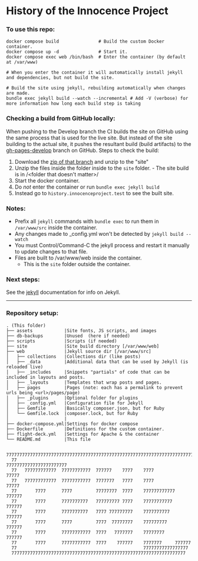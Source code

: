 # History of the Innocence Project

### To use this repo:
```
docker compose build               # Build the custom Docker container.
docker compose up -d               # Start it.
docker compose exec web /bin/bash  # Enter the container (by default at /var/www)

# When you enter the container it will automatically install jekyll and dependencies, but not build the site. 

# Build the site using jekyll, rebuilding automatically when changes are made.
bundle exec jekyll build --watch --incremental # Add -V (verbose) for more information how long each build step is taking
```

### Checking a build from GitHub locally:

When pushing to the Develop branch the CI builds the site on GitHub using the same process that is used for the live site. But instead of the site building to the actual site, it pushes the resultant build (build artifacts) to the [gh-pages-develop](https://github.com/ten7/history.innocenceproject.org/tree/gh-pages-develop) branch on GitHub. 
Steps to check the build:
  1. Download the [zip of that branch](https://github.com/ten7/history.innocenceproject.org/archive/refs/heads/gh-pages-develop.zip) and unzip to the "site"
  2. Unzip the files inside the folder inside to the `site` folder.
    - The site build is in <zip file>/<folder that doesn't matter>/<here>
  3. Start the docker container.
  4. Do _not_ enter the container or run `bundle exec jekyll build`
  5. Instead go to `history.innocenceproject.test` to see the built site.
  
### Notes: 
- Prefix all `jekyll` commands with `bundle exec` to run them in `/var/www/src` inside the container. 
- Any changes made to _config.yml won't be detected by `jekyll build --watch`
 - You must Control/Command-C the jekyll process and restart it manually to update changes to that file.
 - Files are built to /var/www/web inside the container. 
   - This is the `site` folder outside the container.

### Next steps:
See the [jekyll](https://jekyllrb.com/docs/) documentation for info on Jekyll.

---
### Repository setup:
```
. (This folder)       
├── assets            |Site fonts, JS scripts, and images
├── db-backups        |Unused  (here if needed)
├── scripts           |Scripts (if needed)        
├── site              |Site build directory [/var/www/web]
├── web               |Jekyll source dir [/var/www/src]
│   ├── collections   |Collections dir (like posts)
│   ├── _data         |Additional data that can be used by Jekyll (is reloaded live)
│   ├── _includes     |Snippets "partials" of code that can be included in layouts and posts.
│   ├── _layouts      |Templates that wrap posts and pages.
│   ├── pages         |Pages (note: each has a permalink to prevent urls being <url>/pages/page)
│   ├── _plugins      |Optional folder for plugins
│   ├── _config.yml   |Configuration file for Jekyll
│   ├── Gemfile       |Basically composer.json, but for Ruby
│   └── Gemfile.lock  |composer.lock, but for Ruby
│                     |
├── docker-compose.yml|Settings for docker compose
├── Dockerfile        |Definitions for the custom container.
├── flight-deck.yml   |Settings for Apache & the container
└── README.md         |This file
```


```
  7777777777777777777777777777777777777777777777777777777777777777777777777
  77                                                77777777777777777777777
  77   777777777777  77777777777  777777    7777    7777              77777
  77   777777777777  77777777777  7777777   7777    7777              77777
  77       7777      7777         77777777  7777    777777777777     777777
  77       7777      7777777777   777777777 7777    77777777777     777777
  77       7777      7777777777   7777 777777777    7777777777     777777
  77       7777      7777         7777  77777777    777777777     777777
  77       7777      77777777777  7777   7777777    77777777     777777
  77       7777      77777777777  7777    777777    7777777     777777
  77                                                77777777777777777
  777777777777777777777777777777777777777777777777777777777777777777
```
